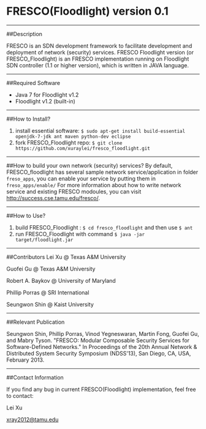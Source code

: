 FRESCO(Floodlight) version 0.1
====================================
------------------------------------
##Description

FRESCO is an SDN development framework to facilitate development and deployment of network (security) services. FRESCO Floodlight version (or FRESCO_Floodlight) is an FRESCO implementation running on Floodlight SDN controller (1.1 or higher version), which is written in JAVA language. 


-----------------------------------
##Required Software
- Java 7 for Floodlight v1.2
- Floodlight v1.2 (built-in)

----------------------------------
##How to Install?
1. install essential software: `$ sudo apt-get install build-essential openjdk-7-jdk ant maven python-dev eclipse`
2. fork FRESCO_Floodlight repo: `$ git clone https://github.com/xuraylei/fresco_floodlight.git`

----------------------------------
##How to build your own network (security) services?
By default, FRESCO_floodlight has several sample network service/application in folder `freso_apps`, you can enable your service by putting them in `freso_apps/enable/`
For more information about how to write network service and existing FRESCO modoules, you can visit http://success.cse.tamu.edu/fresco/.

----------------------------------
##How to Use?
1. build FRESCO_Floodlight : `$ cd fresco_floodlight` and then use `$ ant `
2. run FRESCO_Floodlight with command `$ java -jar target/floodlight.jar`

-----------------------------------
##Contributors
Lei Xu       @       Texas A&M University

Guofei Gu      @     Texas A&M University

Robert A. Baykov   @ University of Maryland

Phillip Porras   @   SRI International

Seungwon Shin   @    Kaist University

------------------------------------
##Relevant Publication

Seungwon Shin, Phillip Porras, Vinod Yegneswaran, Martin Fong, Guofei Gu, and Mabry Tyson. "FRESCO: Modular Composable Security Services for Software-Defined Networks." In Proceedings of the 20th Annual Network & Distributed System Security Symposium (NDSS'13), San Diego, CA, USA, February 2013.

------------------------------------
##Contact Information


If you find any bug in current FRESCO(Floodlight) implementation, feel free to contact:

Lei Xu 

xray2012@tamu.edu
